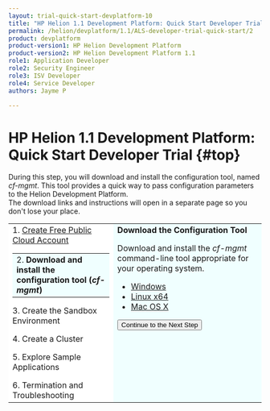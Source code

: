 ```yaml
---
layout: trial-quick-start-devplatform-10
title: "HP Helion 1.1 Development Platform: Quick Start Developer Trial Step 2 "
permalink: /helion/devplatform/1.1/ALS-developer-trial-quick-start/2
product: devplatform
product-version1: HP Helion Development Platform
product-version2: HP Helion Development Platform 1.1
role1: Application Developer
role2: Security Engineer
role3: ISV Developer 
role4: Service Developer
authors: Jayme P

---
```

<!--UNDER REVISION-->

<script>
function PageRefresh {
onLoad="window.refresh"
}
PageRefresh();
</script>

# HP Helion 1.1 Development Platform: Quick Start Developer Trial {#top}
During this step, you will download and install the configuration tool, named <i>cf-mgmt</i>. This tool provides a quick way to pass configuration parameters to the Helion Development Platform. <br />The download links and instructions will open in a separate page so you don't lose your place.
<br /> 


<table style="background-color: #FFF; vertical-align:top;">
<tr style="padding: 0;">
<td>
1. <a href="http://15.184.32.138/helion/devplatform/1.1/ALS-developer-trial-quick-start/">Create Free Public Cloud Account</a> </p><p>
  <table border="0" style="background-color: #FFF;">
   <tr>
   <td style="background-color: #F0FFFF;">
    2. <b>Download and install the configuration tool (<i>cf-mgmt</i>)</b>
   </td>
   </tr>
   </table>
</p><p>
3. Create the Sandbox Environment
<p></p>
4. Create a Cluster
<p></p>
5. Explore Sample Applications
<p></p>
6. Termination and Troubleshooting
</td>

<td style="background-color: #F0FFFF; vertical-align: top;"><b>Download the Configuration Tool</b>

<p>
Download and install the <i>cf-mgmt</i> command-line tool appropriate for your operating system.
</p><p>
<ul>
<li><a href="http://clients.als.hpcloud.com/cf-mgmt-1.1.0-windows-x86_64.zip">Windows</a></li>
<li><a href="http://clients.als.hpcloud.com/cf-mgmt-1.1.0-linux-x86_64.zip">Linux x64</a></li>
<li><a href="http://clients.als.hpcloud.com/cf-mgmt-1.1.0-osx-x86_64.zip">Mac OS X</a></li></ul>
</p>
<p><form action="http://15.184.32.138/helion/devplatform/1.1/ALS-developer-trial-quick-start/3" method="get">
    <input type="submit" value="Continue to the Next Step" 
         name="Submit" id="frm1_submit" />
</form></p>
</td>
</tr>
</table>
